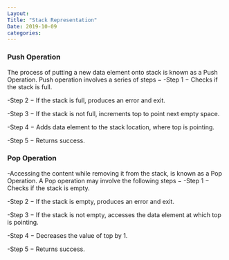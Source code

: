 ```yaml
---
Layout:
Title: "Stack Representation"
Date: 2019-10-09
categories:
---
```


### Push Operation
The process of putting a new data element onto stack is known as a Push Operation. Push operation involves a series of steps −
-Step 1 − Checks if the stack is full.

-Step 2 − If the stack is full, produces an error and exit.

-Step 3 − If the stack is not full, increments top to point next empty space.

-Step 4 − Adds data element to the stack location, where top is pointing.

-Step 5 − Returns success.

### Pop Operation
-Accessing the content while removing it from the stack, is known as a Pop Operation. 
A Pop operation may involve the following steps −
-Step 1 − Checks if the stack is empty.

-Step 2 − If the stack is empty, produces an error and exit.

-Step 3 − If the stack is not empty, accesses the data element at which top is pointing.

-Step 4 − Decreases the value of top by 1.

-Step 5 − Returns success.


